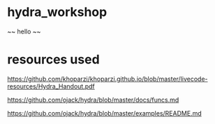 # hydra_workshop


~~ hello  ~~

# resources used

https://github.com/khoparzi/khoparzi.github.io/blob/master/livecode-resources/Hydra_Handout.pdf

https://github.com/ojack/hydra/blob/master/docs/funcs.md

https://github.com/ojack/hydra/blob/master/examples/README.md
